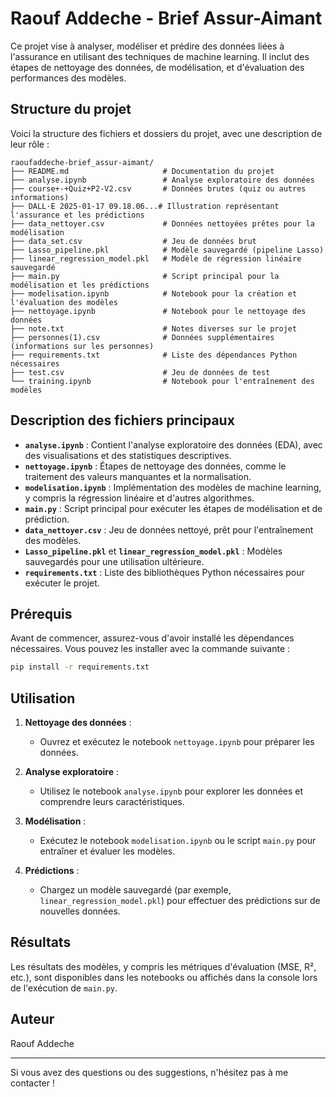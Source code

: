 # Raouf Addeche - Brief Assur-Aimant

Ce projet vise à analyser, modéliser et prédire des données liées à l'assurance en utilisant des techniques de machine learning. Il inclut des étapes de nettoyage des données, de modélisation, et d'évaluation des performances des modèles.

## Structure du projet

Voici la structure des fichiers et dossiers du projet, avec une description de leur rôle :

```
raoufaddeche-brief_assur-aimant/
├── README.md                     # Documentation du projet
├── analyse.ipynb                 # Analyse exploratoire des données
├── course+-+Quiz+P2-V2.csv       # Données brutes (quiz ou autres informations)
├── DALL·E 2025-01-17 09.18.06...# Illustration représentant l'assurance et les prédictions
├── data_nettoyer.csv             # Données nettoyées prêtes pour la modélisation
├── data_set.csv                  # Jeu de données brut
├── Lasso_pipeline.pkl            # Modèle sauvegardé (pipeline Lasso)
├── linear_regression_model.pkl   # Modèle de régression linéaire sauvegardé
├── main.py                       # Script principal pour la modélisation et les prédictions
├── modelisation.ipynb            # Notebook pour la création et l'évaluation des modèles
├── nettoyage.ipynb               # Notebook pour le nettoyage des données
├── note.txt                      # Notes diverses sur le projet
├── personnes(1).csv              # Données supplémentaires (informations sur les personnes)
├── requirements.txt              # Liste des dépendances Python nécessaires
├── test.csv                      # Jeu de données de test
└── training.ipynb                # Notebook pour l'entraînement des modèles
```

## Description des fichiers principaux

- **`analyse.ipynb`** : Contient l'analyse exploratoire des données (EDA), avec des visualisations et des statistiques descriptives.
- **`nettoyage.ipynb`** : Étapes de nettoyage des données, comme le traitement des valeurs manquantes et la normalisation.
- **`modelisation.ipynb`** : Implémentation des modèles de machine learning, y compris la régression linéaire et d'autres algorithmes.
- **`main.py`** : Script principal pour exécuter les étapes de modélisation et de prédiction.
- **`data_nettoyer.csv`** : Jeu de données nettoyé, prêt pour l'entraînement des modèles.
- **`Lasso_pipeline.pkl`** et **`linear_regression_model.pkl`** : Modèles sauvegardés pour une utilisation ultérieure.
- **`requirements.txt`** : Liste des bibliothèques Python nécessaires pour exécuter le projet.

## Prérequis

Avant de commencer, assurez-vous d'avoir installé les dépendances nécessaires. Vous pouvez les installer avec la commande suivante :

```bash
pip install -r requirements.txt
```

## Utilisation

1. **Nettoyage des données** :
   - Ouvrez et exécutez le notebook `nettoyage.ipynb` pour préparer les données.

2. **Analyse exploratoire** :
   - Utilisez le notebook `analyse.ipynb` pour explorer les données et comprendre leurs caractéristiques.

3. **Modélisation** :
   - Exécutez le notebook `modelisation.ipynb` ou le script `main.py` pour entraîner et évaluer les modèles.

4. **Prédictions** :
   - Chargez un modèle sauvegardé (par exemple, `linear_regression_model.pkl`) pour effectuer des prédictions sur de nouvelles données.

## Résultats

Les résultats des modèles, y compris les métriques d'évaluation (MSE, R², etc.), sont disponibles dans les notebooks ou affichés dans la console lors de l'exécution de `main.py`.

## Auteur

Raouf Addeche

---

Si vous avez des questions ou des suggestions, n'hésitez pas à me contacter !
